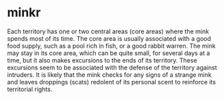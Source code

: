 # minkr

Each territory has one or two central areas (core areas) where the mink spends most of its time. The core area is usually associated with a good food supply, such as a pool rich in fish, or a good rabbit warren. The mink may stay in its core area, which can be quite small, for several days at a time, but it also makes excursions to the ends of its territory. These excursions seem to be associated with the defense of the territory against intruders. It is likely that the mink checks for any signs of a strange mink and leaves droppings (scats) redolent of its personal scent to reinforce its territorial rights.
